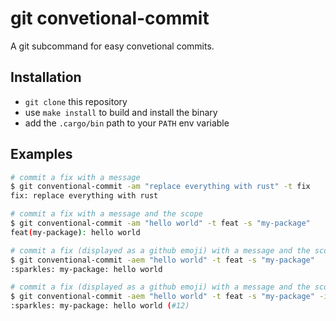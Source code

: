 # git convetional-commit

A git subcommand for easy convetional commits.


## Installation

 - `git clone` this repository
 - use `make install` to build and install the binary
 - add the `.cargo/bin` path to your `PATH` env variable


## Examples

```bash
# commit a fix with a message
$ git conventional-commit -am "replace everything with rust" -t fix
fix: replace everything with rust

# commit a fix with a message and the scope
$ git conventional-commit -am "hello world" -t feat -s "my-package"
feat(my-package): hello world

# commit a fix (displayed as a github emoji) with a message and the scope
$ git conventional-commit -aem "hello world" -t feat -s "my-package"
:sparkles: my-package: hello world

# commit a fix (displayed as a github emoji) with a message and the scope and include the issue number
$ git conventional-commit -aem "hello world" -t feat -s "my-package" -i "#12"
:sparkles: my-package: hello world (#12)
```
